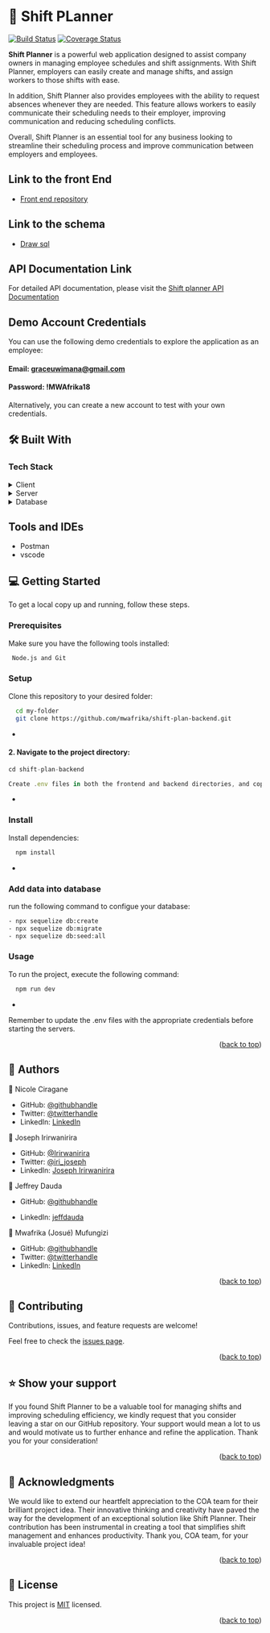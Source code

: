 # 📖 <a name="about-project">Shift PLanner</a>

[![Build Status](https://app.travis-ci.com/mwafrika/shift-plan-backend.svg?branch=develop)](https://app.travis-ci.com/mwafrika/shift-plan-backend)
[![Coverage Status](https://coveralls.io/repos/github/mwafrika/shift-plan-backend/badge.svg?branch=develop)](https://coveralls.io/github/mwafrika/shift-plan-backend?branch=develop)

**Shift Planner** is a powerful web application designed to assist company owners in managing employee schedules and shift assignments. With Shift Planner, employers can easily create and manage shifts, and assign workers to those shifts with ease.

In addition, Shift Planner also provides employees with the ability to request absences whenever they are needed. This feature allows workers to easily communicate their scheduling needs to their employer, improving communication and reducing scheduling conflicts.

Overall, Shift Planner is an essential tool for any business looking to streamline their scheduling process and improve communication between employers and employees.

## Link to the front End

- [Front end  repository](https://github.com/mwafrika/shift-plan-frontend)

## Link to the schema
- [Draw sql](https://drawsql.app/teams/team-coa/diagrams/shift-plan)

## API Documentation Link
For detailed API documentation, please visit the [Shift planner API Documentation](------------------------------------------------------------)

## Demo Account Credentials
You can use the following demo credentials to explore the application as an employee:

#### Email: graceuwimana@gmail.com
#### Password: !MWAfrika18

Alternatively, you can create a new account to test with your own credentials.

## 🛠 Built With <a name="built-with"></a>

### Tech Stack <a name="tech-stack"></a>

<details>
  <summary>Client</summary>
  <ul>
    <li><a href="https://reactjs.org/">React.js</a></li>
    <li><a href="https://reactjs.org/">Vite</a></li>
  </ul>
</details>

<details>
  <summary>Server</summary>
  <ul>
    <li><a href="https://expressjs.com/">Express.js</a></li>
  </ul>
</details>

<details>
<summary>Database</summary>
  <ul>
    <li><a href="https://www.postgresql.org/">PostgreSQL</a></li>
  </ul>
</details>

<!-- Features -->

## Tools and IDEs
- Postman
- vscode

<!-- GETTING STARTED -->

## 💻 Getting Started <a name="getting-started"></a>

To get a local copy up and running, follow these steps.

### Prerequisites

Make sure you have the following tools installed:

```sh
 Node.js and Git 
```

### Setup

Clone this repository to your desired folder:

```sh
  cd my-folder
  git clone https://github.com/mwafrika/shift-plan-backend.git
```
-


#### 2. Navigate to the project directory:
```js 
cd shift-plan-backend
```
```js
Create .env files in both the frontend and backend directories, and copy the contents of .env.example into them. Update the credentials as required.
```
-

### Install

Install dependencies:

```sh
  npm install
```
-

### Add data into database

run the following command to configue your  database:

```sh
- npx sequelize db:create
- npx sequelize db:migrate
- npx sequelize db:seed:all
```

### Usage

To run the project, execute the following command:

```sh
  npm run dev
```
-

Remember to update the .env files with the appropriate credentials before starting the servers.



<p align="right">(<a href="#readme-top">back to top</a>)</p>

<!-- AUTHORS -->

## 👥 Authors <a name="authors"></a>

👤 Nicole Ciragane
 
- GitHub: [@githubhandle](https://github.com/ciraganenicole)
- Twitter: [@twitterhandle](https://twitter.com/CiraganeN)
- LinkedIn: [LinkedIn](https://www.linkedin.com/in/nicole-ciragane-19a3071bb/)


👤 Joseph Irirwanirira


- GitHub: [@Irirwanirira](https://github.com/Irirwanirira)
- Twitter: [@iri_joseph](https://twitter.com/Iri_joseph)
- LinkedIn: [Joseph Irirwanirira](https://linkedin.com/in/joseph-irirwanirira-74666623a/)



👤 Jeffrey Dauda

- GitHub: [@githubhandle](https://github.com/jefftrojan)
<!-- - Twitter: [@twitterhandle](https://twitter.com/) -->
- LinkedIn: [jeffdauda](https://www.linkedin.com/in/jeffdauda/)


👤 Mwafrika (Josué) Mufungizi

- GitHub: [@githubhandle](https://github.com/mwafrika)
- Twitter: [@twitterhandle](https://twitter.com/mwafrika_josue_)
- LinkedIn: [LinkedIn](https://www.linkedin.com/in/mwafrika-mufungizi)

<p align="right">(<a href="#readme-top">back to top</a>)</p>

<!-- CONTRIBUTING -->

## 🤝 Contributing <a name="contributing"></a>

Contributions, issues, and feature requests are welcome!

Feel free to check the [issues page](https://github.com/mwafrika/shift-plan-backend/issues).

<p align="right">(<a href="#readme-top">back to top</a>)</p>

<!-- SUPPORT -->

## ⭐️ Show your support <a name="support"></a>

If you found Shift Planner to be a valuable tool for managing shifts and improving scheduling efficiency, we kindly request that you consider leaving a star on our GitHub repository. Your support would mean a lot to us and would motivate us to further enhance and refine the application. Thank you for your consideration!

<p align="right">(<a href="#readme-top">back to top</a>)</p>

<!-- ACKNOWLEDGEMENTS -->

## 🙏 Acknowledgments <a name="acknowledgements"></a>

We would like to extend our heartfelt appreciation to the COA team for their brilliant project idea. Their innovative thinking and creativity have paved the way for the development of an exceptional solution like Shift Planner. Their contribution has been instrumental in creating a tool that simplifies shift management and enhances productivity. Thank you, COA team, for your invaluable project idea!

<p align="right">(<a href="#readme-top">back to top</a>)</p>

<!-- LICENSE -->

## 📝 License <a name="license"></a>

This project is [MIT](./LICENSE) licensed.

<p align="right">(<a href="#readme-top">back to top</a>)</p>
